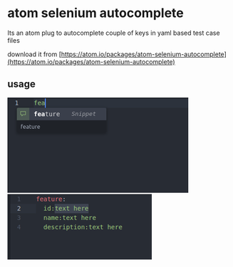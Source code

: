 # atom selenium autocomplete

Its an atom plug to autocomplete couple of keys in yaml based test case files

download it from [https://atom.io/packages/atom-selenium-autocomplete](https://atom.io/packages/atom-selenium-autocomplete)

## usage

![feature](assets/feature.png)
![feature-autocomplte](assets/feature-autocomplte.png)



